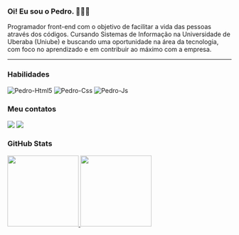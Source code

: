 ### Oi! Eu sou o Pedro. 🙋🏻‍♂️
Programador front-end com o objetivo de facilitar a vida das pessoas através dos códigos. Cursando Sistemas de Informação na Universidade de Uberaba (Uniube) e buscando uma oportunidade na área da tecnologia, com foco no aprendizado e em contribuir ao máximo com a empresa.
<hr>

### Habilidades
<div style="display: inline_block">
  <img align="center" alt="Pedro-Html5" src="https://img.shields.io/badge/html5-%23E34F26.svg?style=for-the-badge&logo=html5&logoColor=white"/>  
  <img align="center" alt="Pedro-Css" src="https://img.shields.io/badge/css3-%231572B6.svg?style=for-the-badge&logo=css3&logoColor=white"/>   
  <img align="center" alt="Pedro-Js" src="https://img.shields.io/badge/javascript-%23323330.svg?style=for-the-badge&logo=javascript&logoColor=%23F7DF1E"/>
</div>

### Meu contatos
<div>
  <a href="https://www.linkedin.com/in/pedro-goncalves-gomes/" target="_blanq"><img src="https://img.shields.io/badge/linkedin-%230077B5.svg?style=for-the-badge&logo=linkedin&logoColor=white" target="_blanq"></a>
  <a href="https://www.instagram.com/offpxdrx"" target="_blanq"><img src="https://img.shields.io/badge/Instagram-%23E4405F.svg?style=for-the-badge&logo=Instagram&logoColor=white" target="_blanq"></a>
</div>

### GitHub Stats
<div>
  <a href="https://github.com/goncalvespedrogom">
  <img height="160em" src="https://github-readme-stats.vercel.app/api?username=goncalvespedrogom&show_icons=true&theme=github_dark"/>
  <img height="160em" src="https://github-readme-stats.vercel.app/api/top-langs/?username=goncalvespedrogom&layout=compact&langs_count=16&theme=github_dark"/>
</div>







            
           
          
